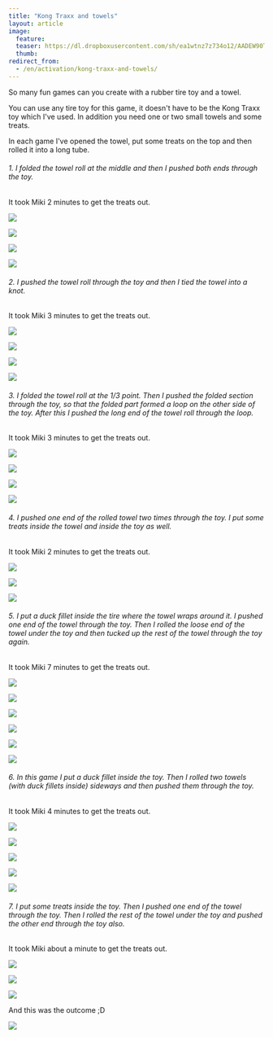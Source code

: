 ```yaml
---
title: "Kong Traxx and towels"
layout: article
image:
  feature:
  teaser: https://dl.dropboxusercontent.com/sh/ea1wtnz7z734o12/AADEW90TE9i16TlEW3e2IRlHa/aktivointi/kong-traxx-ja-pyyhe/DSC57081-245px.jpg
  thumb:
redirect_from:
  - /en/activation/kong-traxx-and-towels/
---
```


So many fun games can you create with a rubber tire toy and a towel.

You can use any tire toy for this game, it doesn't have to be the Kong Traxx toy which I've used. In addition you need one or two small towels and some treats.

In each game I've opened the towel, put some treats on the top and then rolled it into a long tube.

###### 1. I folded the towel roll at the middle and then I pushed both ends through the toy.
It took Miki 2 minutes to get the treats out.

[![](https://dl.dropboxusercontent.com/sh/ea1wtnz7z734o12/AABAaB9PqB7uxdBgBswVGK-Ma/aktivointi/kong-traxx-ja-pyyhe/DSC57006-800px.jpg)](https://dl.dropboxusercontent.com/sh/ea1wtnz7z734o12/AADoOW8FAuczJNHpc00s82-ma/aktivointi/kong-traxx-ja-pyyhe/DSC57006.jpg)

[![](https://dl.dropboxusercontent.com/sh/ea1wtnz7z734o12/AAAtnPWteiv8wn5cM0P72vGva/aktivointi/kong-traxx-ja-pyyhe/DSC57009-800px.jpg)](https://dl.dropboxusercontent.com/sh/ea1wtnz7z734o12/AADE2_-h-E-cLBhqHncX_T7aa/aktivointi/kong-traxx-ja-pyyhe/DSC57009.jpg)

[![](https://dl.dropboxusercontent.com/sh/ea1wtnz7z734o12/AADjat7yBMH1F4fzMJf5UwV9a/aktivointi/kong-traxx-ja-pyyhe/DSC57014-800px.jpg)](https://dl.dropboxusercontent.com/sh/ea1wtnz7z734o12/AAANZbCLnCfR5534W_9ICJMoa/aktivointi/kong-traxx-ja-pyyhe/DSC57014.jpg)

[![](https://dl.dropboxusercontent.com/sh/ea1wtnz7z734o12/AAA3-dd1SkT1EMseLtv5MTywa/aktivointi/kong-traxx-ja-pyyhe/DSC57043-800px.jpg)](https://dl.dropboxusercontent.com/sh/ea1wtnz7z734o12/AAAfsUwXQZsu3uOdQDI8h_lUa/aktivointi/kong-traxx-ja-pyyhe/DSC57043.jpg)

###### 2. I pushed the towel roll through the toy and then I tied the towel into a knot.
It took Miki 3 minutes to get the treats out.

[![](https://dl.dropboxusercontent.com/sh/ea1wtnz7z734o12/AACUY39UUsOk3O6VZNakNg5aa/aktivointi/kong-traxx-ja-pyyhe/DSC57672-800px.jpg)](https://dl.dropboxusercontent.com/sh/ea1wtnz7z734o12/AABmVLL2VQMyfXA9lD6fI57_a/aktivointi/kong-traxx-ja-pyyhe/DSC57672.jpg)

[![](https://dl.dropboxusercontent.com/sh/ea1wtnz7z734o12/AACuUNBN4IcfzRgCEj7oFRG2a/aktivointi/kong-traxx-ja-pyyhe/DSC56921-800px.jpg)](https://dl.dropboxusercontent.com/sh/ea1wtnz7z734o12/AABhM8zJXIQPxaJS-1reAz5Ca/aktivointi/kong-traxx-ja-pyyhe/DSC56921.jpg)

[![](https://dl.dropboxusercontent.com/sh/ea1wtnz7z734o12/AABuEFbwocMLC5qiFTioHtG_a/aktivointi/kong-traxx-ja-pyyhe/DSC56997-800px.jpg)](https://dl.dropboxusercontent.com/sh/ea1wtnz7z734o12/AAD1j_Nebv4KlE9Ei0q6wwyBa/aktivointi/kong-traxx-ja-pyyhe/DSC56997.jpg)

[![](https://dl.dropboxusercontent.com/sh/ea1wtnz7z734o12/AAD65Dbj2AQzDzbwh44aM9CPa/aktivointi/kong-traxx-ja-pyyhe/DSC56936-800px.jpg)](https://dl.dropboxusercontent.com/sh/ea1wtnz7z734o12/AADL2rrNC5seg1CKZOVEIJQLa/aktivointi/kong-traxx-ja-pyyhe/DSC56936.jpg)

###### 3. I folded the towel roll at the 1/3 point. Then I pushed the folded section through the toy, so that the folded part formed a loop on the other side of the toy. After this I pushed the long end of the towel roll through the loop.
It took Miki 3 minutes to get the treats out.

[![](https://dl.dropboxusercontent.com/sh/ea1wtnz7z734o12/AAAjTPhUXVt0Nk_KpB3Xp9qPa/aktivointi/kong-traxx-ja-pyyhe/Kollaasi_1-800px.jpg)](https://dl.dropboxusercontent.com/sh/ea1wtnz7z734o12/AABEoaQFIrNZph0Hg72Bo7rqa/aktivointi/kong-traxx-ja-pyyhe/Kollaasi_1.jpg)

[![](https://dl.dropboxusercontent.com/sh/ea1wtnz7z734o12/AADE-txlKM-zMtbe0Dg3DFaoa/aktivointi/kong-traxx-ja-pyyhe/DSC57081-800px.jpg)](https://dl.dropboxusercontent.com/sh/ea1wtnz7z734o12/AAB99M6f2EmoKqs--g2_wTeAa/aktivointi/kong-traxx-ja-pyyhe/DSC57081.jpg)

[![](https://dl.dropboxusercontent.com/sh/ea1wtnz7z734o12/AACiIKdxRtNPgH-xRqGO8C2fa/aktivointi/kong-traxx-ja-pyyhe/DSC57112-800px.jpg)](https://dl.dropboxusercontent.com/sh/ea1wtnz7z734o12/AABGa0CotaR8tV0B1LZs-qpUa/aktivointi/kong-traxx-ja-pyyhe/DSC57112.jpg)

[![](https://dl.dropboxusercontent.com/sh/ea1wtnz7z734o12/AABpizOgwQuED_Zxc_4g4dwja/aktivointi/kong-traxx-ja-pyyhe/DSC57117-800px.jpg)](https://dl.dropboxusercontent.com/sh/ea1wtnz7z734o12/AABE0Qvy11MUK4zV9GizFEh_a/aktivointi/kong-traxx-ja-pyyhe/DSC57117.jpg)

###### 4. I pushed one end of the rolled towel two times through the toy. I put some treats inside the towel and inside the toy as well.
It took Miki 2 minutes to get the treats out.

[![](https://dl.dropboxusercontent.com/sh/ea1wtnz7z734o12/AACkvjsJDgOyhFfiAHOlbXFRa/aktivointi/kong-traxx-ja-pyyhe/DSC57135-800px.jpg)](https://dl.dropboxusercontent.com/sh/ea1wtnz7z734o12/AADz70AvoF9ZsxbrIz1rTLt4a/aktivointi/kong-traxx-ja-pyyhe/DSC57135.jpg)

[![](https://dl.dropboxusercontent.com/sh/ea1wtnz7z734o12/AAB-732c20OfqSixPMHEIvQGa/aktivointi/kong-traxx-ja-pyyhe/DSC57160-800px.jpg)](https://dl.dropboxusercontent.com/sh/ea1wtnz7z734o12/AAC72FAtOL87nW5A816V9A65a/aktivointi/kong-traxx-ja-pyyhe/DSC57160.jpg)

[![](https://dl.dropboxusercontent.com/sh/ea1wtnz7z734o12/AAASUQXUWAWt7q0Z3CLlNi0Sa/aktivointi/kong-traxx-ja-pyyhe/DSC57167-800px.jpg)](https://dl.dropboxusercontent.com/sh/ea1wtnz7z734o12/AADekABfLJYfjsFmjSWz823-a/aktivointi/kong-traxx-ja-pyyhe/DSC57167.jpg)

###### 5. I put a duck fillet inside the tire where the towel wraps around it. I pushed one end of the towel through the toy. Then I rolled the loose end of the towel under the toy and then tucked up the rest of the towel through the toy again.
It took Miki 7 minutes to get the treats out.

[![](https://dl.dropboxusercontent.com/sh/ea1wtnz7z734o12/AAAQ5iI9b9umeUPok1jIVS-Ca/aktivointi/kong-traxx-ja-pyyhe/Kollaasi_4-800px.jpg)](https://dl.dropboxusercontent.com/sh/ea1wtnz7z734o12/AADTNJ62NhpDE2IgIpEQv7c_a/aktivointi/kong-traxx-ja-pyyhe/Kollaasi_4.jpg)

[![](https://dl.dropboxusercontent.com/sh/ea1wtnz7z734o12/AABco4QF227mczzA9MrOKTbTa/aktivointi/kong-traxx-ja-pyyhe/DSC57418-800px.jpg)](https://dl.dropboxusercontent.com/sh/ea1wtnz7z734o12/AAAt_rBP2Xz94PRrz16EAPyma/aktivointi/kong-traxx-ja-pyyhe/DSC57418.jpg)

[![](https://dl.dropboxusercontent.com/sh/ea1wtnz7z734o12/AADhTldnQ22h2uqkYGvCTiOXa/aktivointi/kong-traxx-ja-pyyhe/DSC57479-800px.jpg)](https://dl.dropboxusercontent.com/sh/ea1wtnz7z734o12/AABmtqrAs53VIn-oKeizIxzba/aktivointi/kong-traxx-ja-pyyhe/DSC57479.jpg)

[![](https://dl.dropboxusercontent.com/sh/ea1wtnz7z734o12/AAAd61Ztyr_u3d-s1PYgpcqFa/aktivointi/kong-traxx-ja-pyyhe/DSC57437-800px.jpg)](https://dl.dropboxusercontent.com/sh/ea1wtnz7z734o12/AAA0pGylkYPdPE1mGVc1Dj4ea/aktivointi/kong-traxx-ja-pyyhe/DSC57437.jpg)

[![](https://dl.dropboxusercontent.com/sh/ea1wtnz7z734o12/AADxhC15BtN8zcgqsX_wQv4Xa/aktivointi/kong-traxx-ja-pyyhe/DSC57512-800px.jpg)](https://dl.dropboxusercontent.com/sh/ea1wtnz7z734o12/AAC7I2CPbbXm9CmjG6uUzi7Ha/aktivointi/kong-traxx-ja-pyyhe/DSC57512.jpg)

[![](https://dl.dropboxusercontent.com/sh/ea1wtnz7z734o12/AABsy9KclWwOvoMLQ99XrsHWa/aktivointi/kong-traxx-ja-pyyhe/DSC57527-800px.jpg)](https://dl.dropboxusercontent.com/sh/ea1wtnz7z734o12/AABKfj_XuISjZUluSn0t2NGFa/aktivointi/kong-traxx-ja-pyyhe/DSC57527.jpg)

###### 6. In this game I put a duck fillet inside the toy. Then I rolled two towels (with duck fillets inside) sideways and then pushed them through the toy.
It took Miki 4 minutes to get the treats out.

[![](https://dl.dropboxusercontent.com/sh/ea1wtnz7z734o12/AACNkrQwTZdX4PM46zc0tlsta/aktivointi/kong-traxx-ja-pyyhe/Kollaasi_3-800px.jpg)](https://dl.dropboxusercontent.com/sh/ea1wtnz7z734o12/AABCqNYSpnIpmzOSaCP1nzdca/aktivointi/kong-traxx-ja-pyyhe/Kollaasi_3.jpg)

[![](https://dl.dropboxusercontent.com/sh/ea1wtnz7z734o12/AADUubHjoMvg5xcOM_fDnK2Ua/aktivointi/kong-traxx-ja-pyyhe/DSC57182-800px.jpg)](https://dl.dropboxusercontent.com/sh/ea1wtnz7z734o12/AAC1Se63RDIZaegQn7Z5pFexa/aktivointi/kong-traxx-ja-pyyhe/DSC57182.jpg)

[![](https://dl.dropboxusercontent.com/sh/ea1wtnz7z734o12/AABO9QGNEVZXT09YSFbkxqcia/aktivointi/kong-traxx-ja-pyyhe/DSC57250-800px.jpg)](https://dl.dropboxusercontent.com/sh/ea1wtnz7z734o12/AAAU3ogSx4eKhYh_VACQu_Gja/aktivointi/kong-traxx-ja-pyyhe/DSC57250.jpg)

[![](https://dl.dropboxusercontent.com/sh/ea1wtnz7z734o12/AADZeN6vajWgWLbWgwkBH5j-a/aktivointi/kong-traxx-ja-pyyhe/DSC57329-800px.jpg)](https://dl.dropboxusercontent.com/sh/ea1wtnz7z734o12/AAAJ_ClrslBP2zE4wOh8ZE-xa/aktivointi/kong-traxx-ja-pyyhe/DSC57329.jpg)

[![](https://dl.dropboxusercontent.com/sh/ea1wtnz7z734o12/AAC2bLrej38zXIorTl-Xqfjba/aktivointi/kong-traxx-ja-pyyhe/DSC57380-800px.jpg)](https://dl.dropboxusercontent.com/sh/ea1wtnz7z734o12/AACc1XfGf5Hs4tY7GND6gt4oa/aktivointi/kong-traxx-ja-pyyhe/DSC57380.jpg)

###### 7. I put some treats inside the toy. Then I pushed one end of the towel through the toy. Then I rolled the rest of the towel under the toy and pushed the other end through the toy also.
It took Miki about a minute to get the treats out.

[![](https://dl.dropboxusercontent.com/sh/ea1wtnz7z734o12/AABc7IcXhNdYlDV3C178X7HNa/aktivointi/kong-traxx-ja-pyyhe/Kollaasi_2-800px.jpg)](https://dl.dropboxusercontent.com/sh/ea1wtnz7z734o12/AAA1OBgg1GQuvTzv0fHQun-Qa/aktivointi/kong-traxx-ja-pyyhe/Kollaasi_2.jpg)

[![](https://dl.dropboxusercontent.com/sh/ea1wtnz7z734o12/AADi2ayhE3LgDF65sa91Iewsa/aktivointi/kong-traxx-ja-pyyhe/DSC57681-800px.jpg)](https://dl.dropboxusercontent.com/sh/ea1wtnz7z734o12/AABi6OxadzoDFWFRoFc7wt6ia/aktivointi/kong-traxx-ja-pyyhe/DSC57681.jpg)

[![](https://dl.dropboxusercontent.com/sh/ea1wtnz7z734o12/AABhTh_-tYrrrZZm5GjqW3Bqa/aktivointi/kong-traxx-ja-pyyhe/DSC57691-800px.jpg)](https://dl.dropboxusercontent.com/sh/ea1wtnz7z734o12/AADV889Wohz4akVrqkL0lVyKa/aktivointi/kong-traxx-ja-pyyhe/DSC57691.jpg)

And this was the outcome ;D

[![](https://dl.dropboxusercontent.com/sh/ea1wtnz7z734o12/AADpYCcSyutwQx8uv_T1LtaXa/aktivointi/kong-traxx-ja-pyyhe/DSC57563-800px.jpg)](https://dl.dropboxusercontent.com/sh/ea1wtnz7z734o12/AAApwWl1b0qTCdI0BnCp-UwDa/aktivointi/kong-traxx-ja-pyyhe/DSC57563.jpg)
